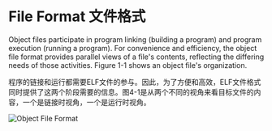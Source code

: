 # File Format 文件格式
Object files participate in program linking (building a program) and program execution (running a program). For convenience and efficiency, the object file format provides parallel views of a file's contents, reflecting the differing needs of those activities. Figure 1-1 shows an object file's organization.

程序的链接和运行都需要ELF文件的参与。因此，为了方便和高效，ELF文件格式同时提供了这两个阶段需要的信息。图4-1是从两个不同的视角来看目标文件的内容，一个是链接时视角，一个是运行时视角。

![Object File Format](https://docs.oracle.com/cd/E37838_01/html/E36783/figures/ObjFileFmt.jpg#pic_center)
